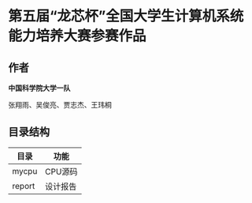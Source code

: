 # 第五届“龙芯杯”全国大学生计算机系统能力培养大赛参赛作品

## 作者

**中国科学院大学一队**

张翔雨、吴俊亮、贾志杰、王玮桐

## 目录结构

| 目录       | 功能     |
| --         | --      |
| mycpu      | CPU源码  |      
| report     | 设计报告 |
